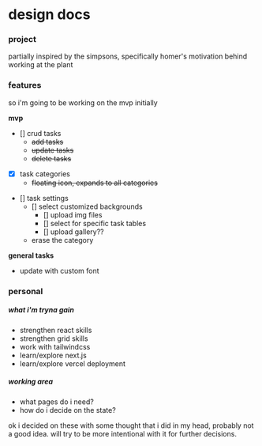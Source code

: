 # design docs

### project

partially inspired by the simpsons, specifically homer's motivation behind working at the plant

### features

so i'm going to be working on the mvp initially

**mvp**

- [] crud tasks
  - ~~add tasks~~
  - ~~update tasks~~
  - ~~delete tasks~~
- [x] task categories
  - ~~floating icon, expands to all categories~~
- [] task settings
  - [] select customized backgrounds
    - [] upload img files
    - [] select for specific task tables
    - [] upload gallery??
  - erase the category

**general tasks**

- update with custom font

### personal

##### what i'm tryna gain

- strengthen react skills
- strengthen grid skills
- work with tailwindcss
- learn/explore next.js
- learn/explore vercel deployment

##### working area

- what pages do i need?
- how do i decide on the state?

ok i decided on these with some thought that i did in my head, probably not a good idea. will try to be more intentional with it for further decisions.

